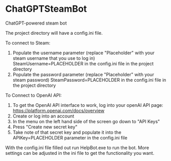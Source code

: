 # ChatGPTSteamBot
ChatGPT-powered steam bot

The project directory will have a config.ini file. 

To connect to Steam:

1. Populate the username parameter (replace "Placeholder" with your steam username that you use to log in) SteamUsername=PLACEHOLDER in the config.ini file in the project directory
2. Populate the password parameter (replace "Placeholder" with your steam password) SteamPassword=PLACEHOLDER in the config.ini file in the project directory

To Connect to OpenAI API:

1. To get the OpenAI API interface to work, log into your openAI API page: https://platform.openai.com/docs/overview
2. Create or log into an account
3. In the menu on the left hand side of the screen go down to "API Keys"
4. Press "Create new secret key"
5. Take note of that secret key and populate it into the APIKey=PLACEHOLDER parameter in the config.ini file

With the config.ini file filled out run HelpBot.exe to run the bot. More settings can be adjusted in the ini file to get the functionality you want. 

